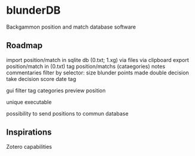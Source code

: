 # blunderDB
Backgammon position and match database software

## Roadmap

import position/match in sqlite db (0.txt; 1.xg)
  via files
  via clipboard
export position/match in (0.txt)
tag position/matchs (cataegories)
notes commentaries
filter by selector:
  size blunder
  points made
  double decision
  take decision
  score
  date
  tag

gui
  filter
  tag
  categories
  preview position

unique executable

possibility to send positions to commun database

## Inspirations

Zotero capabilities


